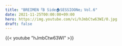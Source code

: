 ```yaml
---
title: "BREIMEN「B Side🏠SESSIOONe」Vol.6"
date: 2021-11-25T00:00:00+09:00
hero: https://img.youtube.com/vi/hJmbCtw63WI/0.jpg
draft: false
---
```


{{< youtube "hJmbCtw63WI" >}}

